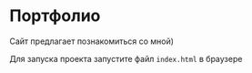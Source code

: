 # Портфолио

Сайт предлагает познакомиться со мной)

Для запуска проекта запустите файл `index.html` в браузере